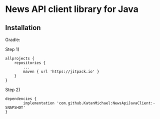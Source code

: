 # News API client library for Java

## Installation

Gradle:


Step 1)
	
	allprojects {
		repositories {
			...
			maven { url 'https://jitpack.io' }
		}
	}
	

Step 2)
	
	dependencies {
	        implementation 'com.github.KatanMichael:NewsApiJavaClient:-SNAPSHOT'
	}
    
